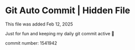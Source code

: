 # Git Auto Commit | Hidden File

This file was added Feb 12, 2025

Just for fun and keeping my daily git commit active 🤪

commit number: 1541942

